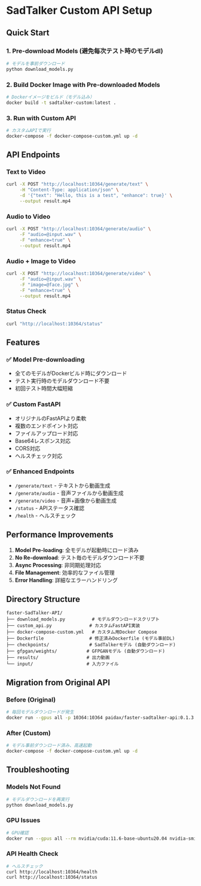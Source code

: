 # SadTalker Custom API Setup

## Quick Start

### 1. Pre-download Models (避免每次テスト時のモデルdl)

```bash
# モデルを事前ダウンロード
python download_models.py
```

### 2. Build Docker Image with Pre-downloaded Models

```bash
# Dockerイメージをビルド（モデル込み）
docker build -t sadtalker-custom:latest .
```

### 3. Run with Custom API

```bash
# カスタムAPIで実行
docker-compose -f docker-compose-custom.yml up -d
```

## API Endpoints

### Text to Video
```bash
curl -X POST "http://localhost:10364/generate/text" \
     -H "Content-Type: application/json" \
     -d '{"text": "Hello, this is a test", "enhance": true}' \
     --output result.mp4
```

### Audio to Video
```bash
curl -X POST "http://localhost:10364/generate/audio" \
     -F "audio=@input.wav" \
     -F "enhance=true" \
     --output result.mp4
```

### Audio + Image to Video
```bash
curl -X POST "http://localhost:10364/generate/video" \
     -F "audio=@input.wav" \
     -F "image=@face.jpg" \
     -F "enhance=true" \
     --output result.mp4
```

### Status Check
```bash
curl "http://localhost:10364/status"
```

## Features

### ✅ Model Pre-downloading
- 全てのモデルがDockerビルド時にダウンロード
- テスト実行時のモデルダウンロード不要
- 初回テスト時間大幅短縮

### ✅ Custom FastAPI
- オリジナルのFastAPIより柔軟
- 複数のエンドポイント対応
- ファイルアップロード対応
- Base64レスポンス対応
- CORS対応
- ヘルスチェック対応

### ✅ Enhanced Endpoints
- `/generate/text` - テキストから動画生成
- `/generate/audio` - 音声ファイルから動画生成  
- `/generate/video` - 音声+画像から動画生成
- `/status` - APIステータス確認
- `/health` - ヘルスチェック

## Performance Improvements

1. **Model Pre-loading**: 全モデルが起動時にロード済み
2. **No Re-download**: テスト毎のモデルダウンロード不要
3. **Async Processing**: 非同期処理対応
4. **File Management**: 効率的なファイル管理
5. **Error Handling**: 詳細なエラーハンドリング

## Directory Structure

```
faster-SadTalker-API/
├── download_models.py          # モデルダウンロードスクリプト
├── custom_api.py              # カスタムFastAPI実装
├── docker-compose-custom.yml   # カスタム用Docker Compose
├── Dockerfile                 # 修正済みDockerfile (モデル事前DL)
├── checkpoints/               # SadTalkerモデル (自動ダウンロード)
├── gfpgan/weights/           # GFPGANモデル (自動ダウンロード)
├── results/                  # 出力動画
└── input/                    # 入力ファイル
```

## Migration from Original API

### Before (Original)
```bash
# 毎回モデルダウンロードが発生
docker run --gpus all -p 10364:10364 paidax/faster-sadtalker-api:0.1.3
```

### After (Custom)
```bash
# モデル事前ダウンロード済み、高速起動
docker-compose -f docker-compose-custom.yml up -d
```

## Troubleshooting

### Models Not Found
```bash
# モデルダウンロードを再実行
python download_models.py
```

### GPU Issues
```bash
# GPU確認
docker run --gpus all --rm nvidia/cuda:11.6-base-ubuntu20.04 nvidia-smi
```

### API Health Check
```bash
# ヘルスチェック
curl http://localhost:10364/health
curl http://localhost:10364/status
```
